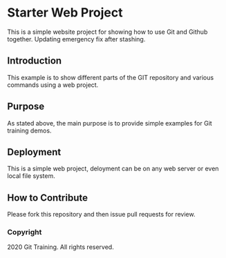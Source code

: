# Starter Web Project

This is a simple website project for showing how to use Git and Github together. Updating emergency fix after stashing.

## Introduction

This example is to show different parts of the GIT repository and various commands using a web project.

## Purpose

As stated above, the main purpose is to provide simple examples for Git training demos.

## Deployment

This is a simple web project, deloyment can be on any web server or even local file system.

## How to Contribute

Please fork this repository and then issue pull requests for review.

### Copyright

2020 Git Training. All rights reserved.
